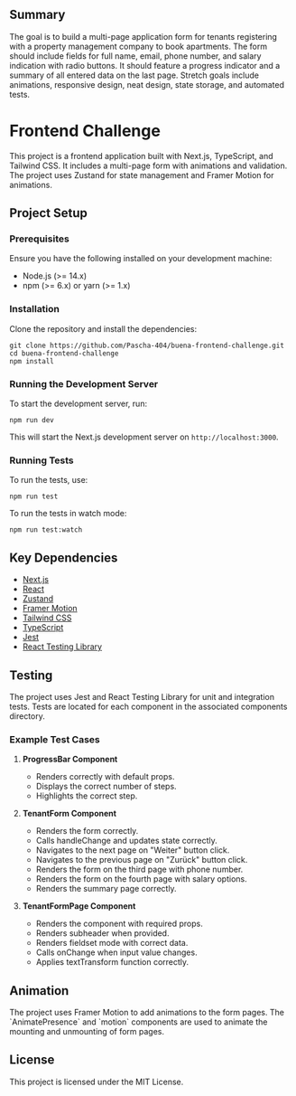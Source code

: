 ## Summary

The goal is to build a multi-page application form for tenants registering with a property management company to book apartments. The form should include fields for full name, email, phone number, and salary indication with radio buttons. It should feature a progress indicator and a summary of all entered data on the last page. Stretch goals include animations, responsive design, neat design, state storage, and automated tests.

# Frontend Challenge

This project is a frontend application built with Next.js, TypeScript, and Tailwind CSS. It includes a multi-page form with animations and validation. The project uses Zustand for state management and Framer Motion for animations.

## Project Setup

### Prerequisites

Ensure you have the following installed on your development machine:

- Node.js (>= 14.x)
- npm (>= 6.x) or yarn (>= 1.x)

### Installation

Clone the repository and install the dependencies:

```
git clone https://github.com/Pascha-404/buena-frontend-challenge.git
cd buena-frontend-challenge
npm install
```

### Running the Development Server

To start the development server, run:

```
npm run dev
```

This will start the Next.js development server on `http://localhost:3000`.

### Running Tests

To run the tests, use:

```
npm run test
```

To run the tests in watch mode:

```
npm run test:watch
```

## Key Dependencies

- [Next.js](https://nextjs.org/)
- [React](https://reactjs.org/)
- [Zustand](https://zustand-demo.pmnd.rs/)
- [Framer Motion](https://www.framer.com/motion/)
- [Tailwind CSS](https://tailwindcss.com/)
- [TypeScript](https://www.typescriptlang.org/)
- [Jest](https://jestjs.io/)
- [React Testing Library](https://testing-library.com/docs/react-testing-library/intro/)

## Testing

The project uses Jest and React Testing Library for unit and integration tests. Tests are located for each component in the associated components directory.

### Example Test Cases

1. **ProgressBar Component**
   - Renders correctly with default props.
   - Displays the correct number of steps.
   - Highlights the correct step.

2. **TenantForm Component**
     - Renders the form correctly.
     - Calls handleChange and updates state correctly.
     - Navigates to the next page on "Weiter" button click.
     - Navigates to the previous page on "Zurück" button click.
     - Renders the form on the third page with phone number.
     - Renders the form on the fourth page with salary options.
     - Renders the summary page correctly.


  3. **TenantFormPage Component**
     - Renders the component with required props.
     - Renders subheader when provided.
     - Renders fieldset mode with correct data.
     - Calls onChange when input value changes.
     - Applies textTransform function correctly.

## Animation

The project uses Framer Motion to add animations to the form pages. The \`AnimatePresence\` and \`motion\` components are used to animate the mounting and unmounting of form pages.

## License

This project is licensed under the MIT License.
